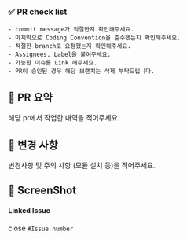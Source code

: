 ### ✅ PR check list
```
- commit message가 적절한지 확인해주세요. 
- 마지막으로 Coding Convention을 준수했는지 확인해주세요.
- 적절한 branch로 요청했는지 확인해주세요.
- Assignees, Label을 붙여주세요.
- 가능한 이슈를 Link 해주세요.
- PR이 승인된 경우 해당 브랜치는 삭제 부탁드립니다.
```

## 🌈 PR 요약
해당 pr에서 작업한 내역을 적어주세요.

## 📌 변경 사항
변경사항 및 주의 사항 (모듈 설치 등)을 적어주세요.

## 📸 ScreenShot


#### Linked Issue
close `#Issue number`

